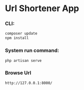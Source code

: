 # Url Shortener App 
### CLI:
```bash
composer update
npm install
```

### System run command:
```bash
php artisan serve
```

### Browse Url
```bash
http://127.0.0.1:8000/
```
